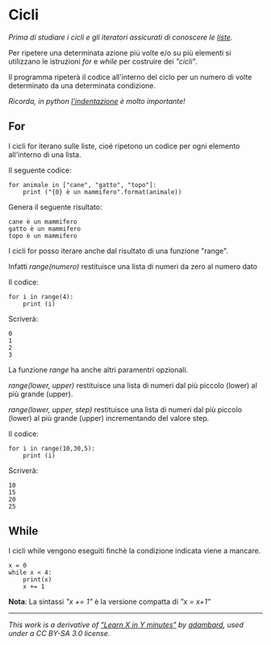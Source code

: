 # Cicli

_Prima di studiare i cicli e gli iteratori assicurati di conoscere le [liste](Type_List.md)._

Per ripetere una determinata azione più volte e/o su più elementi si utilizzano le istruzioni _for_ e _while_ per costruire dei _"cicli"_.

Il programma ripeterà il codice all'interno del ciclo per un numero di volte determinato da una determinata condizione.

_Ricorda, in python [l'indentazione](Indentation.md) è molto importante!_


## For

I cicli for iterano sulle liste, cioé ripetono un codice per ogni elemento all'interno di una lista.


Il seguente codice:

    for animale in ["cane", "gatto", "topo"]:              
        print ("{0} è un mammifero".format(animale))

Genera il seguente risultato:

    cane è un mammifero                                    
    gatto è un mammifero
    topo è un mammifero


I cicli for posso iterare anche dal risultato di una funzione "range".

Infatti _range(numero)_ restituisce una lista di numeri da zero al numero dato

Il codice:

    for i in range(4):
        print (i)

Scriverà:

    0                                                      
    1
    2
    3


La funzione _range_ ha anche altri paramentri opzionali.

_range(lower, upper)_ restituisce una lista di numeri dal più piccolo (lower) al più grande (upper).

_range(lower, upper, step)_ restituisce una lista di numeri dal più piccolo (lower) al più grande (upper) incrementando del valore step.

Il codice: 

    for i in range(10,30,5):
        print (i)

Scriverà:

    10                                                      
    15
    20
    25


## While

I cicli while vengono eseguiti finchè la condizione indicata viene a mancare.

    x = 0                                               
    while x < 4:
        print(x)
        x += 1  

**Nota**: La sintassi _"x += 1"_ è la versione compatta di _"x = x+1"_


---

_This work is a derivative of ["Learn X in Y minutes"](https://github.com/adambard/learnxinyminutes-docs) by [adambard](https://github.com/adambard), used under a CC BY-SA 3.0 license._